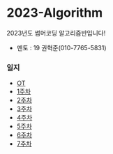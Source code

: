 # 2023-Algorithm
2023년도 썸머코딩 알고리즘반입니다!
- 멘토 : 19 권혁준(010-7765-5831)
### 일지
- [OT](https://github.com/gok5959/2023-Algorithm/blob/main/%EC%9D%BC%EC%A7%80/OT.md)
- [1주차](https://github.com/gok5959/2023-Algorithm/blob/main/%EC%9D%BC%EC%A7%80/1%EC%A3%BC%EC%B0%A8.md)
- [2주차](https://github.com/gok5959/2023-Algorithm/blob/main/%EC%9D%BC%EC%A7%80/2%EC%A3%BC%EC%B0%A8.md)
- [3주차](https://github.com/gok5959/2023-Algorithm/blob/main/%EC%9D%BC%EC%A7%80/3%EC%A3%BC%EC%B0%A8.md)
- [4주차](https://github.com/gok5959/2023-Algorithm/blob/main/%EC%9D%BC%EC%A7%80/4%EC%A3%BC%EC%B0%A8.md)
- [5주차](https://github.com/gok5959/2023-Algorithm/blob/main/%EC%9D%BC%EC%A7%80/5%EC%A3%BC%EC%B0%A8.md)
- [6주차](https://github.com/gok5959/2023-Algorithm/blob/main/%EC%9D%BC%EC%A7%80/6%EC%A3%BC%EC%B0%A8.md)
- [7주차](https://github.com/gok5959/2023-Algorithm/blob/main/%EC%9D%BC%EC%A7%80/7%EC%A3%BC%EC%B0%A8.md)
